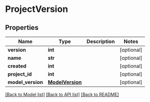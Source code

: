 # ProjectVersion

## Properties
Name | Type | Description | Notes
------------ | ------------- | ------------- | -------------
**version** | **int** |  | [optional] 
**name** | **str** |  | [optional] 
**created** | **int** |  | [optional] 
**project_id** | **int** |  | [optional] 
**model_version** | [**ModelVersion**](ModelVersion.md) |  | [optional] 

[[Back to Model list]](../README.md#documentation-for-models) [[Back to API list]](../README.md#documentation-for-api-endpoints) [[Back to README]](../README.md)



